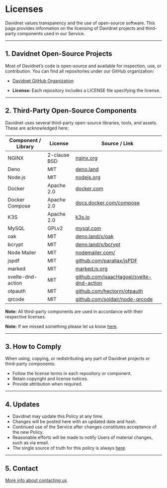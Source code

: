 # Licenses

Davidnet values transparency and the use of open-source software. This page provides information on the licensing of Davidnet projects and third-party components used in our Service.

---

## 1. Davidnet Open-Source Projects

Most of Davidnet’s code is open-source and available for inspection, use, or contribution. You can find all repositories under our GitHub organization:

- [Davidnet GitHub Organization](https://github.com/davidnet-net)

- **License:** Each repository includes a LICENSE file specifying the license.
---

## 2. Third-Party Open-Source Components

Davidnet uses several third-party open-source libraries, tools, and assets. These are acknowledged here:

| Component / Library | License | Source / Link |
|--------------------|---------|---------------|
| NGINX | 2-clause BSD | [nginx.org](https://nginx.org/) |
| Deno | MIT | [deno.land](https://deno.land/) |
| Node.js | MIT | [nodejs.org](https://nodejs.org/) |
| Docker | Apache 2.0 | [docker.com](https://www.docker.com/) |
| Docker Compose | Apache 2.0 | [docs.docker.com/compose](https://docs.docker.com/compose/) |
| K3S | Apache 2.0 | [k3s.io](https://k3s.io/) |
| MySQL | GPLv2 | [mysql.com](https://www.mysql.com/) |
| oak | MIT | [deno.land/x/oak](https://deno.land/x/oak) |
| bcrypt | MIT | [deno.land/x/bcrypt](https://deno.land/x/bcrypt) |
| Node Mailer | MIT | [nodemailer.com/](https://nodemailer.com/) |
| jspdf | MIT | [github.com/parallax/jsPDF](https://github.com/parallax/jsPDF) |
| marked | MIT | [marked.js.org](https://marked.js.org/) |
| svelte-dnd-action | MIT | [github.com/isaacHagoel/svelte-dnd-action](https://github.com/isaacHagoel/svelte-dnd-action) |
| otpauth | MIT | [github.com/hectorm/otpauth](https://github.com/hectorm/otpauth) |
| qrcode | MIT | [github.com/soldair/node-qrcode](https://github.com/soldair/node-qrcode) |

**Note:** All third-party components are used in accordance with their respective licenses.

**Note:** If we missed something please let us know [here](https://davidnet.net/help).

---

## 3. How to Comply

When using, copying, or redistributing any part of Davidnet projects or third-party components:

- Follow the license terms in each repository or component.
- Retain copyright and license notices.
- Provide attribution when required.

---

## 4. Updates

- Davidnet may update this Policy at any time.  
- Changes will be posted here with an updated date and hash.  
- Continued use of the Service after changes constitutes acceptance of the new Policy.  
- Reasonable efforts will be made to notify Users of material changes, such as via email.  
- The single source of truth for this policy is always [here](https://davidnet.net/legal).  

---

## 5. Contact
[More info about contacting us](https://davidnet.net/help).
